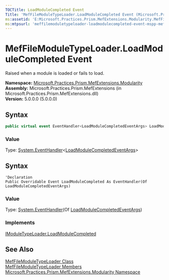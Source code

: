 ```yaml
---
TOCTitle: LoadModuleCompleted Event
Title: 'MefFileModuleTypeLoader.LoadModuleCompleted Event (Microsoft.Practices.Prism.MefExtensions.Modularity)'
ms:assetid: 'E:Microsoft.Practices.Prism.MefExtensions.Modularity.MefFileModuleTypeLoader.LoadModuleCompleted'
ms:mtpsurl: 'meffilemoduletypeloader-loadmodulecompleted-event-mspp-mefextensions-modularity.md'
---
```


# MefFileModuleTypeLoader.LoadModuleCompleted Event

Raised when a module is loaded or fails to load.

**Namespace:** [Microsoft.Practices.Prism.MefExtensions.Modularity](https://msdn.microsoft.com/library/microsoft.practices.prism.mefextensions.modularity)<br/>
**Assembly:** Microsoft.Practices.Prism.MefExtensions (in Microsoft.Practices.Prism.MefExtensions.dll)<br/>
**Version:** 5.0.0.0 (5.0.0.0)

## Syntax

```C#
public virtual event EventHandler<LoadModuleCompletedEventArgs> LoadModuleCompleted
```

### Value

Type: [System.EventHandler](http://msdn2.microsoft.com/en-us/library/db0etb8x)&lt;[LoadModuleCompletedEventArgs](https://msdn.microsoft.com/en-us/library/microsoft.practices.prism.modularity.loadmodulecompletedeventargs)&gt;

## Syntax

```VB
'Declaration
Public Overridable Event LoadModuleCompleted As EventHandler(Of LoadModuleCompletedEventArgs)
```

### Value

Type: [System.EventHandler](http://msdn2.microsoft.com/en-us/library/db0etb8x)(Of [LoadModuleCompletedEventArgs](https://msdn.microsoft.com/en-us/library/microsoft.practices.prism.modularity.loadmodulecompletedeventargs))

### Implements

[IModuleTypeLoader.LoadModuleCompleted](https://msdn.microsoft.com/library/microsoft.practices.prism.modularity.imoduletypeloader.loadmodulecompleted)

## See Also

[MefFileModuleTypeLoader Class](https://msdn.microsoft.com/library/microsoft.practices.prism.mefextensions.modularity.meffilemoduletypeloader)<br/>
[MefFileModuleTypeLoader Members](https://msdn.microsoft.com/library/microsoft.practices.prism.mefextensions.modularity.meffilemoduletypeloader)<br/>
[Microsoft.Practices.Prism.MefExtensions.Modularity Namespace](https://msdn.microsoft.com/library/microsoft.practices.prism.mefextensions.modularity)